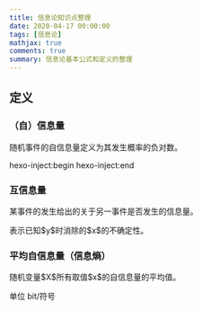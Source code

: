 ```yaml
---
title: 信息论知识点整理
date: 2020-04-17 00:00:00
tags: [信息论]
mathjax: true
comments: true
summary: 信息论基本公式和定义的整理
---
```

<h2 id="定义"><a class="headerlink" href="#定义" title="定义"></a>定义</h2><h3 id="（自）信息量"><a class="headerlink" href="#（自）信息量" title="（自）信息量"></a>（自）信息量</h3><p>随机事件的自信息量定义为其发生概率的负对数。</p>
 hexo-inject:begin  hexo-inject:end <script type="math/tex; mode=display">
I(x) = -log(P(x))</script><h3 id="互信息量"><a class="headerlink" href="#互信息量" title="互信息量"></a>互信息量</h3><p>某事件的发生给出的关于另一事件是否发生的信息量。</p>
<script type="math/tex; mode=display">
I(x;y) = I(x)-I(x|y)=log(P(x|y)-P(x))</script><p>表示已知$y$时消除的$x$的不确定性。</p>
<h3 id="平均自信息量（信息熵）"><a class="headerlink" href="#平均自信息量（信息熵）" title="平均自信息量（信息熵）"></a>平均自信息量（信息熵）</h3><p>随机变量$X$所有取值$x$的自信息量的平均值。</p>
<script type="math/tex; mode=display">
H(X) = E[I(x)] = -\sum p(x)log(P(x))</script><p>单位 bit/符号</p>

